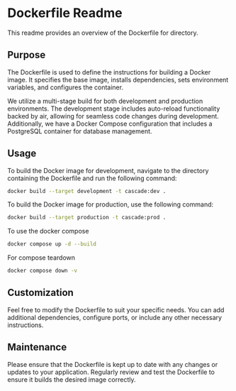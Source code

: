 # Dockerfile Readme

This readme provides an overview of the Dockerfile for directory.

## Purpose
The Dockerfile is used to define the instructions for building a Docker image. It specifies the base image, installs dependencies, sets environment variables, and configures the container.

We utilize a multi-stage build for both development and production environments. The development stage includes auto-reload functionality backed by air, allowing for seamless code changes during development. Additionally, we have a Docker Compose configuration that includes a PostgreSQL container for database management.



## Usage
To build the Docker image for development, navigate to the directory containing the Dockerfile and run the following command:

```bash
docker build --target development -t cascade:dev .
```

To build the Docker image for production, use the following command:

```bash
docker build --target production -t cascade:prod .
```

To use the docker compose

```bash
docker compose up -d --build
```

For compose teardown

```bash
docker compose down -v
```

## Customization
Feel free to modify the Dockerfile to suit your specific needs. You can add additional dependencies, configure ports, or include any other necessary instructions.

## Maintenance
Please ensure that the Dockerfile is kept up to date with any changes or updates to your application. Regularly review and test the Dockerfile to ensure it builds the desired image correctly.
